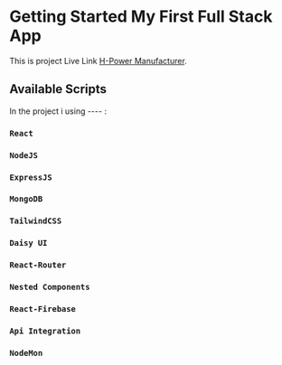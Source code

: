 # Getting Started My First Full Stack App

This is project Live Link [H-Power Manufacturer](https://h-power-8ab5a.web.app).

## Available Scripts

In the project i using ---- :

### `React`

### `NodeJS`

### `ExpressJS`

### `MongoDB`

### `TailwindCSS`

### `Daisy UI`

### `React-Router`

### `Nested Components`

### `React-Firebase`

### `Api Integration`

### `NodeMon`
